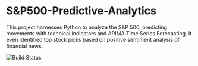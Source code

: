 # S&P500-Predictive-Analytics
This project harnesses Python to analyze the S&P 500, predicting movements with technical indicators and ARIMA Time Series Forecasting.  It even identified top stock picks based on positive sentiment analysis of financial news.  


![Build Status](https://img.shields.io/github/workflow/status/user/repo/Build)
